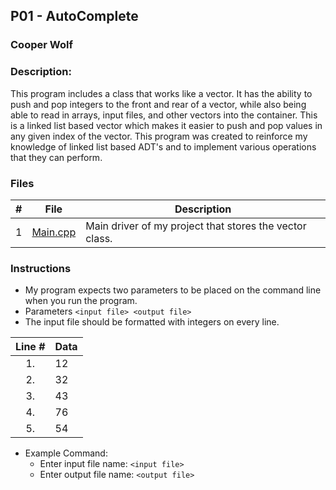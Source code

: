 ## P01 - AutoComplete
### Cooper Wolf
### Description:

This program includes a class that works like a vector. It has the ability to push and pop integers
to the front and rear of a vector, while also being able to read in arrays, input files, and other 
vectors into the container. This is a linked list based vector which makes it easier to push and pop
values in any given index of the vector. This program was created to reinforce my knowledge of linked
list based ADT's and to implement various operations that they can perform.

### Files

|   #   | File             | Description                                            |
| :---: | ---------------- | --------------------------------------------------     |
|   1   |    [Main.cpp](https://github.com/Coop-Wolf/3013-Algorithms/blob/main/Assignments/E01/main.cpp)      | Main driver of my project that stores the vector class.|

### Instructions

- My program expects two parameters to be placed on the command line when you run the program.
- Parameters `<input file> <output file>`
- The input file should be formatted with integers on every line.

| Line # | Data |
| :----: | ---- |
|   1.   |  12  |
|   2.   |  32  |
|   3.   |  43  |
|   4.   |  76  |
|   5.   |  54  |


- Example Command:
    - Enter input file name: `<input file>`
    - Enter output file name: `<output file>`